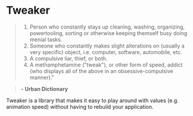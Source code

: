 # Tweaker

> 1. Person who constantly stays up cleaning, washing, organizing, powertooling, sorting or otherwise keeping themself busy doing menial tasks. 
> 2. Someone who constantly makes slight alterations on (usually a very specific) object, i.e. computer, software, automobile, etc. 
> 3. A compulsive liar, thief, or both. 
> 4. A methamphetamine ("tweak"), or other form of speed, addict (who displays all of the above in an obsessive-compulsive manner).”

> **- Urban Dictionary**

Tweaker is a library that makes it easy to play around with values (e.g. animation speed) without having to rebuild your application.

